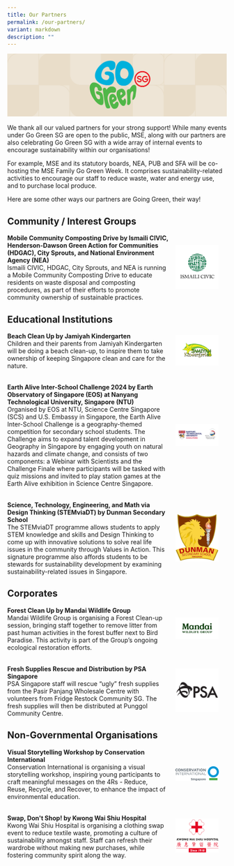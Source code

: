 ```yaml
---
title: Our Partners
permalink: /our-partners/
variant: markdown
description: ""
---
```

![](/images/banner-about-us.png)

We thank all our valued partners for your strong support! While many events under Go Green SG are open to the public, MSE, along with our partners are also celebrating Go Green SG with a wide array of internal events to encourage sustainability within our organisations!

For example, MSE and its statutory boards, NEA, PUB and SFA will be co-hosting the MSE Family Go Green Week. It comprises sustainability-related activities to encourage our staff to reduce waste, water and energy use, and to purchase local produce. 

Here are some other ways our partners are Going Green, their way!

## Community / Interest Groups

<style>
	.two-col {
		display: flex;
    flex-direction: column;
		gap: 2rem;
	
	}
	
	.two-col__item {
		display: flex;
		align-items: center;
		justify-content: space-between;
		flex-wrap: wrap;
		gap: 1rem;
	
	}
	
	.two-col__item__body {
		flex: 1 1 70%;
	
	}
	
	div.two-col__item__body p,
	div.two-col__item__body p.two-col__item__title {
		margin: 0;
	
	}
	
	.two-col__item__image {
	    flex: 1 1 20%;
	
	}
	
	.two-col__item__image img {
		max-width: 100px;
    margin-right: 0;
	
	}
	
	@media (max-width: 576px) {
		.two-col__item__body {
			flex: 1 1 100%;
	
		}
	
		.two-col__item__image {
			order: -1;
	
		}
	
		.two-col__item__image img {
			margin: auto;
		}
	
	}
	
</style>

<div class="two-col">
		<div class="two-col__item">
		<div class="two-col__item__body">
			<p class="two-col__item__title"><strong>Mobile Community Composting Drive by Ismaili CIVIC, Henderson-Dawson Green Action for Communities (HDGAC), City Sprouts, and National Environment Agency (NEA)</strong></p>
			<p>Ismaili CIVIC, HDGAC, City Sprouts, and NEA is running a Mobile Community Composting Drive to educate residents on waste disposal and composting procedures, as part of their efforts to promote community ownership of sustainable practices.</p>
		</div>
		<div class="two-col__item__image">
			<img src="/images/Our_Partners_2024/Community_and_Interest_Groups/Ismaili_CIVIC.png">
		</div>
	</div>
</div>

## Educational Institutions

<div class="two-col">
		<div class="two-col__item">
		<div class="two-col__item__body">
			<p class="two-col__item__title"><strong>Beach Clean Up by Jamiyah Kindergarten</strong></p>
			<p>Children and their parents from Jamiyah Kindergarten will be doing a beach clean-up, to inspire them to take ownership of keeping Singapore clean and care for the nature.</p>
		</div>
		<div class="two-col__item__image">
			<img src="/images/Our_Partners_2024/Educational_Institutions/Jamiyah_Kindergarten.png">
		</div>
	</div>
	<div class="two-col__item">
		<div class="two-col__item__body">
			<p class="two-col__item__title"><strong>Earth Alive Inter-School Challenge 2024 by Earth Observatory of Singapore (EOS) at Nanyang Technological University, Singapore (NTU)</strong></p>
			<p>Organised by EOS at NTU, Science Centre Singapore (SCS) and U.S. Embassy in Singapore, the Earth Alive Inter-School Challenge is a geography-themed competition for secondary school students. The Challenge aims to expand talent development in Geography in Singapore by engaging youth on natural hazards and climate change, and consists of two components: a Webinar with Scientists and the Challenge Finale where participants will be tasked with quiz missions and invited to play station games at the Earth Alive exhibition in Science Centre Singapore.</p>
		</div>
		<div class="two-col__item__image">
			<img src="/images/Our_Partners_2024/Educational_Institutions/Nanyang_Technological_University_Earth_Observatory_Singapore.png">
		</div>
	</div>
	<div class="two-col__item">
		<div class="two-col__item__body">
			<p class="two-col__item__title"><strong>Science, Technology, Engineering, and Math via Design Thinking (STEMviaDT) by Dunman Secondary School</strong></p>
			<p>The STEMviaDT programme allows students to apply STEM knowledge and skills and Design Thinking to come up with innovative solutions to solve real life issues in the community through Values in Action. This signature programme also affords students to be stewards for sustainability development by examining sustainability-related issues in Singapore.</p>
		</div>
		<div class="two-col__item__image">
			<img src="/images/Our_Partners_2024/Educational_Institutions/Dunman_Sec_Logo.png">
		</div>
	</div>	
</div>
	
## Corporates
<div class="two-col">
	<div class="two-col__item">
		<div class="two-col__item__body">
			<p class="two-col__item__title"><strong>Forest Clean Up by Mandai Wildlife Group</strong></p>
			<p>Mandai Wildlife Group is organising a Forest Clean-up session, bringing staff together to remove litter from past human activities in the forest buffer next to Bird Paradise. This activity is part of the Group’s ongoing ecological restoration efforts.</p>
		</div>
		<div class="two-col__item__image">
			<img src="/images/Our_Partners_2024/Corporates/Mandai_Wildlife_Group.png">
		</div>
	</div>
	<div class="two-col__item">
		<div class="two-col__item__body">
			<p class="two-col__item__title"><strong>Fresh Supplies Rescue and Distribution by PSA Singapore</strong></p>
			<p>PSA Singapore staff will rescue “ugly” fresh supplies from the Pasir Panjang Wholesale Centre with volunteers from Fridge Restock Community SG. The fresh supplies will then be distributed at Punggol Community Centre.</p>
		</div>
		<div class="two-col__item__image">
			<img src="/images/Our%20Partners/Corporate/psa%20corporation.png">
</div>
	</div>
</div>

## Non-Governmental Organisations
<div class="two-col">
	<div class="two-col__item">
		<div class="two-col__item__body">
			<p class="two-col__item__title"><strong>Visual Storytelling Workshop by Conservation International</strong></p>
			<p>Conservation International is organising a visual storytelling workshop, inspiring young participants to craft meaningful messages on the 4Rs - Reduce, Reuse, Recycle, and Recover, to enhance the impact of environmental education.</p>
		</div>
		<div class="two-col__item__image">
			<img src="/images/Our_Partners_2024/NGOs_and_NPOs/Conservation_International.png">
		</div>
	</div>
	<div class="two-col__item">
		<div class="two-col__item__body">
			<p class="two-col__item__title"><strong>Swap, Don't Shop! by Kwong Wai Shiu Hospital</strong></p>
			<p>Kwong Wai Shiu Hospital is organising a clothing swap event to reduce textile waste, promoting a culture of sustainability amongst staff. Staff can refresh their wardrobe without making new purchases, while fostering community spirit along the way.</p>
		</div>
		<div class="two-col__item__image">
			<img src="/images/Our_Partners_2024/NGOs_and_NPOs/Kwong_Wai_Shiu_Hospital.png">
</div>
	</div></div>